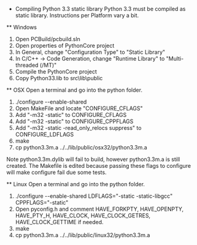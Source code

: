 * Compiling Python 3.3 static library
Python 3.3 must be compiled as static library. Instructions per Platform vary a bit.

** Windows
1. Open PCBuild/pcbuild.sln
2. Open properties of PythonCore project
3. In General, change "Configuration Type" to "Static Library"
4. In C/C++ -> Code Generation, change "Runtime Library" to "Multi-threaded (/MT)"
5. Compile the PythonCore project
6. Copy Python33.lib to src\lib\public

** OSX
Open a terminal and go into the python folder.

1. ./configure --enable-shared
2. Open MakeFile and locate "CONFIGURE_CFLAGS"
3. Add "-m32 -static" to CONFIGURE_CFLAGS
3. Add "-m32 -static" to CONFIGURE_CPPFLAGS
3. Add "-m32 -static -read_only_relocs suppress" to CONFIGURE_LDFLAGS
4. make
5. cp python3.3m.a ../../lib/public/osx32/python3.3m.a

Note python3.3m.dylib will fail to build, however python3.3m.a is still created.
The Makefile is edited because passing these flags to configure will make configure fail due some tests.

** Linux
Open a terminal and go into the python folder.

1. ./configure --enable-shared LDFLAGS="-static -static-libgcc" CPPFLAGS="-static"
2. Open pyconfig.h and comment HAVE_FORKPTY, HAVE_OPENPTY, HAVE_PTY_H, HAVE_CLOCK, HAVE_CLOCK_GETRES, HAVE_CLOCK_GETTIME if needed.
3. make
5. cp python3.3m.a ../../lib/public/linux32/python3.3m.a
